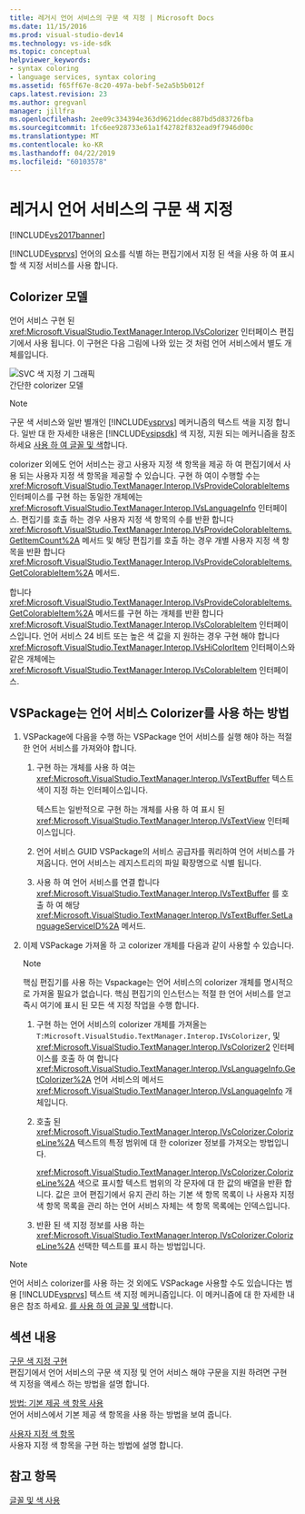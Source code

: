 ```yaml
---
title: 레거시 언어 서비스의 구문 색 지정 | Microsoft Docs
ms.date: 11/15/2016
ms.prod: visual-studio-dev14
ms.technology: vs-ide-sdk
ms.topic: conceptual
helpviewer_keywords:
- syntax coloring
- language services, syntax coloring
ms.assetid: f65ff67e-8c20-497a-bebf-5e2a5b5b012f
caps.latest.revision: 23
ms.author: gregvanl
manager: jillfra
ms.openlocfilehash: 2ee09c334394e363d9621ddec887bd5d83726fba
ms.sourcegitcommit: 1fc6ee928733e61a1f42782f832ead9f7946d00c
ms.translationtype: MT
ms.contentlocale: ko-KR
ms.lasthandoff: 04/22/2019
ms.locfileid: "60103578"
---
```

# <a name="syntax-coloring-in-a-legacy-language-service"></a>레거시 언어 서비스의 구문 색 지정
[!INCLUDE[vs2017banner](../../includes/vs2017banner.md)]

[!INCLUDE[vsprvs](../../includes/vsprvs-md.md)] 언어의 요소를 식별 하는 편집기에서 지정 된 색을 사용 하 여 표시할 색 지정 서비스를 사용 합니다.  
  
## <a name="colorizer-model"></a>Colorizer 모델  
 언어 서비스 구현 된 <xref:Microsoft.VisualStudio.TextManager.Interop.IVsColorizer> 인터페이스 편집기에서 사용 됩니다. 이 구현은 다음 그림에 나와 있는 것 처럼 언어 서비스에서 별도 개체를입니다.  
  
 ![SVC 색 지정 기 그래픽](../../extensibility/internals/media/figlgsvccolorizer.gif "FigLgSvcColorizer")  
간단한 colorizer 모델  
  
> [!NOTE]
>  구문 색 서비스와 일반 별개인 [!INCLUDE[vsprvs](../../includes/vsprvs-md.md)] 메커니즘의 텍스트 색을 지정 합니다. 일반 대 한 자세한 내용은 [!INCLUDE[vsipsdk](../../includes/vsipsdk-md.md)] 색 지정, 지원 되는 메커니즘을 참조 하세요 [사용 하 여 글꼴 및 색](../../extensibility/using-fonts-and-colors.md)합니다.  
  
 colorizer 외에도 언어 서비스는 광고 사용자 지정 색 항목을 제공 하 여 편집기에서 사용 되는 사용자 지정 색 항목을 제공할 수 있습니다. 구현 하 여이 수행할 수는 <xref:Microsoft.VisualStudio.TextManager.Interop.IVsProvideColorableItems> 인터페이스를 구현 하는 동일한 개체에는 <xref:Microsoft.VisualStudio.TextManager.Interop.IVsLanguageInfo> 인터페이스. 편집기를 호출 하는 경우 사용자 지정 색 항목의 수를 반환 합니다 <xref:Microsoft.VisualStudio.TextManager.Interop.IVsProvideColorableItems.GetItemCount%2A> 메서드 및 해당 편집기를 호출 하는 경우 개별 사용자 지정 색 항목을 반환 합니다 <xref:Microsoft.VisualStudio.TextManager.Interop.IVsProvideColorableItems.GetColorableItem%2A> 메서드.  
  
 합니다 <xref:Microsoft.VisualStudio.TextManager.Interop.IVsProvideColorableItems.GetColorableItem%2A> 메서드를 구현 하는 개체를 반환 합니다 <xref:Microsoft.VisualStudio.TextManager.Interop.IVsColorableItem> 인터페이스입니다. 언어 서비스 24 비트 또는 높은 색 값을 지 원하는 경우 구현 해야 합니다 <xref:Microsoft.VisualStudio.TextManager.Interop.IVsHiColorItem> 인터페이스와 같은 개체에는 <xref:Microsoft.VisualStudio.TextManager.Interop.IVsColorableItem> 인터페이스.  
  
## <a name="how-a-vspackage-uses-a-language-service-colorizer"></a>VSPackage는 언어 서비스 Colorizer를 사용 하는 방법  
  
1. VSPackage에 다음을 수행 하는 VSPackage 언어 서비스를 실행 해야 하는 적절 한 언어 서비스를 가져와야 합니다.  
  
    1. 구현 하는 개체를 사용 하 여는 <xref:Microsoft.VisualStudio.TextManager.Interop.IVsTextBuffer> 텍스트 색이 지정 하는 인터페이스입니다.  
  
         텍스트는 일반적으로 구현 하는 개체를 사용 하 여 표시 된 <xref:Microsoft.VisualStudio.TextManager.Interop.IVsTextView> 인터페이스입니다.  
  
    2. 언어 서비스 GUID VSPackage의 서비스 공급자를 쿼리하여 언어 서비스를 가져옵니다. 언어 서비스는 레지스트리의 파일 확장명으로 식별 됩니다.  
  
    3. 사용 하 여 언어 서비스를 연결 합니다 <xref:Microsoft.VisualStudio.TextManager.Interop.IVsTextBuffer> 를 호출 하 여 해당 <xref:Microsoft.VisualStudio.TextManager.Interop.IVsTextBuffer.SetLanguageServiceID%2A> 메서드.  
  
2. 이제 VSPackage 가져올 하 고 colorizer 개체를 다음과 같이 사용할 수 있습니다.  
  
    > [!NOTE]
    >  핵심 편집기를 사용 하는 Vspackage는 언어 서비스의 colorizer 개체를 명시적으로 가져올 필요가 없습니다. 핵심 편집기의 인스턴스는 적절 한 언어 서비스를 얻고 즉시 여기에 표시 된 모든 색 지정 작업을 수행 합니다.  
  
    1. 구현 하는 언어 서비스의 colorizer 개체를 가져올는 `T:Microsoft.VisualStudio.TextManager.Interop.IVsColorizer`, 및 <xref:Microsoft.VisualStudio.TextManager.Interop.IVsColorizer2> 인터페이스를 호출 하 여 합니다 <xref:Microsoft.VisualStudio.TextManager.Interop.IVsLanguageInfo.GetColorizer%2A> 언어 서비스의 메서드 <xref:Microsoft.VisualStudio.TextManager.Interop.IVsLanguageInfo> 개체입니다.  
  
    2. 호출 된 <xref:Microsoft.VisualStudio.TextManager.Interop.IVsColorizer.ColorizeLine%2A> 텍스트의 특정 범위에 대 한 colorizer 정보를 가져오는 방법입니다.  
  
         <xref:Microsoft.VisualStudio.TextManager.Interop.IVsColorizer.ColorizeLine%2A> 색으로 표시할 텍스트 범위의 각 문자에 대 한 값의 배열을 반환 합니다. 값은 코어 편집기에서 유지 관리 하는 기본 색 항목 목록이 나 사용자 지정 색 항목 목록을 관리 하는 언어 서비스 자체는 색 항목 목록에는 인덱스입니다.  
  
    3. 반환 된 색 지정 정보를 사용 하는 <xref:Microsoft.VisualStudio.TextManager.Interop.IVsColorizer.ColorizeLine%2A> 선택한 텍스트를 표시 하는 방법입니다.  
  
> [!NOTE]
>  언어 서비스 colorizer를 사용 하는 것 외에도 VSPackage 사용할 수도 있습니다는 범용 [!INCLUDE[vsprvs](../../includes/vsprvs-md.md)] 텍스트 색 지정 메커니즘입니다. 이 메커니즘에 대 한 자세한 내용은 참조 하세요. [를 사용 하 여 글꼴 및 색](../../extensibility/using-fonts-and-colors.md)합니다.  
  
## <a name="in-this-section"></a>섹션 내용  
 [구문 색 지정 구현](../../extensibility/internals/implementing-syntax-coloring.md)  
 편집기에서 언어 서비스의 구문 색 지정 및 언어 서비스 해야 구문을 지원 하려면 구현 색 지정을 액세스 하는 방법을 설명 합니다.  
  
 [방법: 기본 제공 색 항목 사용](../../extensibility/internals/how-to-use-built-in-colorable-items.md)  
 언어 서비스에서 기본 제공 색 항목을 사용 하는 방법을 보여 줍니다.  
  
 [사용자 지정 색 항목](../../extensibility/internals/custom-colorable-items.md)  
 사용자 지정 색 항목을 구현 하는 방법에 설명 합니다.  
  
## <a name="see-also"></a>참고 항목  
 [글꼴 및 색 사용](../../extensibility/using-fonts-and-colors.md)

